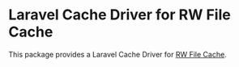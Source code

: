# Laravel Cache Driver for RW File Cache

This package provides a Laravel Cache Driver for [RW File Cache](https://github.com/rapidwebltd/RW-File-Cache). 
